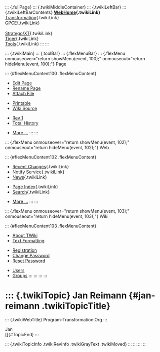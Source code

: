 ::: {.fullPage}
::: {.twikiMiddleContainer}
::: {.twikiLeftBar}
::: {.twikiLeftBarContents}
**[WebHome](WebHome){.twikiLink}**\
[Transformation](../Transform/WebHome){.twikiLink}\
[GPCE](../Gpce/WebHome){.twikiLink}\
\
[Stratego/XT](../Stratego/WebHome){.twikiLink}\
[Tiger](../Tiger/WebHome){.twikiLink}\
[Tools](../Tools/WebHome){.twikiLink}
:::
:::

::: {.twikiMain}
::: {.toolBar}
::: {.flexMenuBar}
::: {.flexMenu onmouseover="return showMenu(event, 100);" onmouseout="return hideMenu(event, 100);"}
Page

::: {#flexMenuContent100 .flexMenuContent}
-   [Edit
    Page](http://www.program-transformation.org/edit/Main/JanReimann?t=1536827479)
-   [Rename
    Page](http://www.program-transformation.org/rename/Main/JanReimann)
-   [Attach
    File](http://www.program-transformation.org/attach/Main/JanReimann)

<!-- -->

-   [Printable](http://www.program-transformation.org/view/Main/JanReimann?skin=print.pattern)
-   [Wiki
    Source](http://www.program-transformation.org/view/Main/JanReimann?skin=text&raw=on&contenttype=text/plain)

<!-- -->

-   [Rev
    1](http://www.program-transformation.org/view/Main/JanReimann?rev=1.1)
-   [Total
    History](http://www.program-transformation.org/rdiff/Main/JanReimann)

<!-- -->

-   [More
    \...](http://www.program-transformation.org/oops/Main/JanReimann?template=oopsmore&param1=1.1&param2=1.1)
:::
:::

::: {.flexMenu onmouseover="return showMenu(event, 102);" onmouseout="return hideMenu(event, 102);"}
Web

::: {#flexMenuContent102 .flexMenuContent}
-   [Recent Changes](WebChanges){.twikiLink}
-   [Notify Service](WebNotify){.twikiLink}
-   [News](WebNews){.twikiLink}

<!-- -->

-   [Page Index](WebIndex){.twikiLink}
-   [Search](WebSearch){.twikiLink}

<!-- -->

-   [More
    \...](http://www.program-transformation.org/oops/Main/JanReimann?template=oopsmore&param1=1.1&param2=1.1)
:::
:::

::: {.flexMenu onmouseover="return showMenu(event, 103);" onmouseout="return hideMenu(event, 103);"}
Wiki

::: {#flexMenuContent103 .flexMenuContent}
-   [About
    TWiki](http://www.program-transformation.org/view/TWiki/WebHome)
-   [Text
    Formatting](http://www.program-transformation.org/view/TWiki/TextFormattingRules)

<!-- -->

-   [Registration](http://www.program-transformation.org/view/TWiki/TWikiRegistration)
-   [Change
    Password](http://www.program-transformation.org/view/TWiki/ChangePassword)
-   [Reset
    Password](http://www.program-transformation.org/view/TWiki/ResetPassword)

<!-- -->

-   [Users](http://www.program-transformation.org/view/Main/TWikiUsers)
-   [Groups](http://www.program-transformation.org/view/Main/TWikiGroups)
:::
:::
:::
:::

::: {.twikiTopic}
Jan Reimann {#jan-reimann .twikiTopicTitle}
===========

::: {.twikiWebTitle}
Program-Transformation.Org
:::

Jan\
[]{#TopicEnd}
:::

::: {.twikiTopicInfo .twikiRevInfo .twikiGrayText .twikiMoved}
:::
:::
:::
:::
